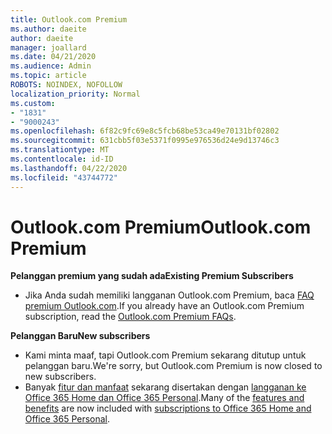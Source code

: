 ```yaml
---
title: Outlook.com Premium
ms.author: daeite
author: daeite
manager: joallard
ms.date: 04/21/2020
ms.audience: Admin
ms.topic: article
ROBOTS: NOINDEX, NOFOLLOW
localization_priority: Normal
ms.custom:
- "1831"
- "9000243"
ms.openlocfilehash: 6f82c9fc69e8c5fcb68be53ca49e70131bf02802
ms.sourcegitcommit: 631cbb5f03e5371f0995e976536d24e9d13746c3
ms.translationtype: MT
ms.contentlocale: id-ID
ms.lasthandoff: 04/22/2020
ms.locfileid: "43744772"
---
```

# <a name="outlookcom-premium"></a><span data-ttu-id="3eb89-102">Outlook.com Premium</span><span class="sxs-lookup"><span data-stu-id="3eb89-102">Outlook.com Premium</span></span>

<span data-ttu-id="3eb89-103">**Pelanggan premium yang sudah ada**</span><span class="sxs-lookup"><span data-stu-id="3eb89-103">**Existing Premium Subscribers**</span></span>

- <span data-ttu-id="3eb89-104">Jika Anda sudah memiliki langganan Outlook.com Premium, baca [FAQ premium Outlook.com](https://support.office.com/article/cd5f03f6-1407-456a-9410-f8f24804746b?wt.mc_id=Office_Outlook_com_Alchemy).</span><span class="sxs-lookup"><span data-stu-id="3eb89-104">If you already have an Outlook.com Premium subscription, read the [Outlook.com Premium FAQs](https://support.office.com/article/cd5f03f6-1407-456a-9410-f8f24804746b?wt.mc_id=Office_Outlook_com_Alchemy).</span></span>

<span data-ttu-id="3eb89-105">**Pelanggan Baru**</span><span class="sxs-lookup"><span data-stu-id="3eb89-105">**New subscribers**</span></span>

- <span data-ttu-id="3eb89-106">Kami minta maaf, tapi Outlook.com Premium sekarang ditutup untuk pelanggan baru.</span><span class="sxs-lookup"><span data-stu-id="3eb89-106">We're sorry, but Outlook.com Premium is now closed to new subscribers.</span></span>
- <span data-ttu-id="3eb89-107">Banyak [fitur dan manfaat](https://support.office.com/article/78c6089c-7faf-44f5-82e2-efa9ebb921d2?wt.mc_id=Office_Outlook_com_Alchemy) sekarang disertakan dengan [langganan ke Office 365 Home dan Office 365 Personal](https://go.microsoft.com/fwlink/?linkid=2017122).</span><span class="sxs-lookup"><span data-stu-id="3eb89-107">Many of the [features and benefits](https://support.office.com/article/78c6089c-7faf-44f5-82e2-efa9ebb921d2?wt.mc_id=Office_Outlook_com_Alchemy) are now included with [subscriptions to Office 365 Home and Office 365 Personal](https://go.microsoft.com/fwlink/?linkid=2017122).</span></span>